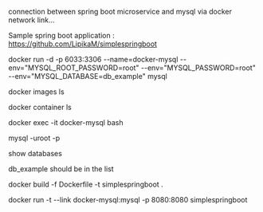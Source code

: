 connection between spring boot microservice and mysql via docker network link...

Sample spring boot application : https://github.com/LipikaM/simplespringboot

docker run -d -p 6033:3306 --name=docker-mysql --env="MYSQL_ROOT_PASSWORD=root" --env="MYSQL_PASSWORD=root" --env="MYSQL_DATABASE=db_example" mysql

docker images ls

docker container ls

docker exec -it docker-mysql bash

mysql -uroot -p

show databases

db_example should be in the list

docker build -f Dockerfile -t simplespringboot .

docker run -t --link docker-mysql:mysql -p 8080:8080 simplespringboot
